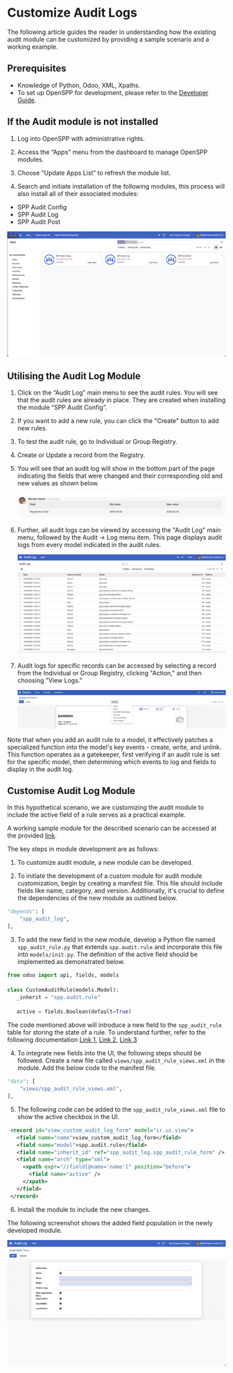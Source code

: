 # Customize Audit Logs

The following article guides the reader in understanding how the existing audit module can be customized by providing a sample scenario and a working example.

## Prerequisites

- Knowledge of Python, Odoo, XML, Xpaths.
- To set up OpenSPP for development, please refer to the [Developer Guide](https://docs.openspp.org/howto/developer_guides/development_setup.html).

## If the Audit module is not installed

1. Log into OpenSPP with administrative rights.

2. Access the “Apps” menu from the dashboard to manage OpenSPP modules.

3. Choose “Update Apps List” to refresh the module list.

4. Search and initiate installation of the following modules, this process will also install all of their associated modules:

- SPP Audit Config
- SPP Audit Log
- SPP Audit Post

![](custom_audit/0.png)

## Utilising the Audit Log Module

1. Click on the “Audit Log” main menu to see the audit rules. You will see that the audit rules are already in place. They are created when installing the module “SPP Audit Config”.

2. If you want to add a new rule, you can click the "Create" button to add new rules.

3. To test the audit rule, go to Individual or Group Registry.

4. Create or Update a record from the Registry.

5. You will see that an audit log will show in the bottom part of the page indicating the fields that were changed and their corresponding old and new values as shown below.

   ![](./custom_audit/1.png)

6. Further, all audit logs can be viewed by accessing the "Audit Log" main menu, followed by the Audit -> Log menu item. This page displays audit logs from every model indicated in the audit rules.

   ![](custom_audit/2.png)

7. Audit logs for specific records can be accessed by selecting a record from the Individual or Group Registry, clicking "Action," and then choosing "View Logs."

   ![](./custom_audit/3.png)

Note that when you add an audit rule to a model, it effectively patches a specialized function into the model's key events - create, write, and unlink. This function operates as a gatekeeper, first verifying if an audit rule is set for the specific model, then determining which events to log and fields to display in the audit log.

## Customise Audit Log Module

In this hypothetical scenario, we are customizing the audit module to include the active field of a rule serves as a practical example.

A working sample module for the described scenario can be accessed at the provided [link](https://github.com/OpenSPP/documentation_code/tree/main/howto/developer_guides/customizations/spp_audit_log_custom).

The key steps in module development are as follows:

1. To customize audit module, a new module can be developed.

2. To initiate the development of a custom module for audit module customization, begin by creating a manifest file. This file should include fields like name, category, and version. Additionally, it's crucial to define the dependencies of the new module as outlined below.

```python
"depends": [
    "spp_audit_log",
],
```

3. To add the new field in the new module, develop a Python file named `spp_audit_rule.py` that extends `spp.audit.rule` and incorporate this file into `models/init.py`. The definition of the active field should be implemented as demonstrated below.

```python
from odoo import api, fields, models

class CustomAuditRule(models.Model):
   _inherit = "spp.audit.rule"

   active = fields.Boolean(default=True)
```

The code mentioned above will introduce a new field to the `spp_audit_rule` table for storing the state of a rule. To understand further, refer to the following documentation [Link 1](https://www.odoo.com/documentation/15.0/developer/tutorials/getting_started/04_basicmodel.html), [Link 2](https://www.odoo.com/documentation/15.0/developer/tutorials/getting_started/14_other_module.html), [Link 3](https://www.odoo.com/documentation/15.0/developer/tutorials/getting_started/13_inheritance.html)

4. To integrate new fields into the UI, the following steps should be followed. Create a new file called `views/spp_audit_rule_views.xml` in the module. Add the below code to the manifest file.

```python
"data": [
    "views/spp_audit_rule_views.xml",
],
```

5. The following code can be added to the `spp_audit_rule_views.xml` file to show the active checkbox in the UI.

```xml
 <record id="view_custom_audit_log_form" model="ir.ui.view">
   <field name="name">view_custom_audit_log_form</field>
   <field name="model">spp.audit.rule</field>
   <field name="inherit_id" ref="spp_audit_log.spp_audit_rule_form" />
   <field name="arch" type="xml">
     <xpath expr="//field[@name='name']" position="before">
       <field name="active" />
     </xpath>
   </field>
 </record>
```

6. Install the module to include the new changes.

The following screenshot shows the added field population in the newly developed module.

![](custom_audit/4.png)
